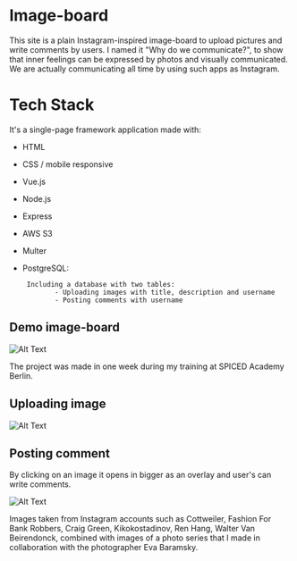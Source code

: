 # Image-board

This site is a plain Instagram-inspired image-board to upload pictures and write comments by users. I named it "Why do we communicate?", to show that inner feelings can be expressed by photos and visually communicated. We are actually communicating all time by using such apps as Instagram.

# Tech Stack

It's a single-page framework application made with:

* HTML
* CSS / mobile responsive
* Vue.js
* Node.js
* Express
* AWS S3
* Multer
* PostgreSQL:

       Including a database with two tables:
              - Uploading images with title, description and username
              - Posting comments with username

## Demo image-board

![Alt Text](board.gif)

The project was made in one week during my training at SPICED Academy Berlin.

## Uploading image

![Alt Text](uploading.gif)

## Posting comment

By clicking on an image it opens in bigger as an overlay and user's can write comments.

![Alt Text](comments.gif)


Images taken from Instagram accounts such as Cottweiler, Fashion For Bank Robbers, Craig Green, Kikokostadinov, Ren Hang, Walter Van Beirendonck, combined with images of a photo series that I made in collaboration with the photographer Eva Baramsky.
